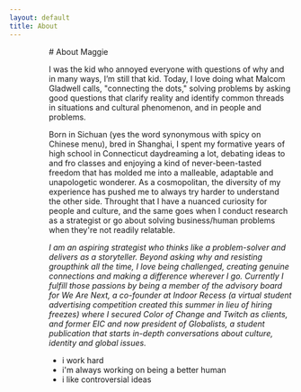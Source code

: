 ```yaml
---
layout: default
title: About
---
```


<style>
#picture { 
  min-height: 550px;
  max-width: 450px;
  width:40%;
  margin: 10px 25px 10px 25px;
  background-image: url('/images/JP3.JPG');
  background-position: center;
  background-size: cover;
  background-repeat: no-repeat;
}
#picture:hover {
  background-image: url('/images/JP2.jpg');
}
</style>
<div style="display:flex; width:100%; height: 40%; ">
  <div id="picture">
  </div>

  <div markdown="1">
# About Maggie

I was the kid who annoyed everyone with questions of why and in many ways, I’m still that kid. Today, I love doing what Malcom Gladwell calls, "connecting the dots," solving problems by asking good questions that clarify reality and identify common threads in situations and cultural phenomenon, and in people and problems. 

Born in Sichuan (yes the word synonymous with spicy on Chinese menu), bred in Shanghai, I spent my formative years of high school in Connecticut daydreaming a lot, debating ideas to and fro classes and enjoying a kind of never-been-tasted freedom that has molded me into a malleable, adaptable and unapologetic wonderer. As a cosmopolitan, the diversity of my experience has pushed me to always try harder to understand the other side. Throught that I have a nuanced curiosity for people and culture, and the same goes when I conduct research as a strategist or go about solving business/human problems when they're not readily relatable.

*I am an aspiring strategist who thinks like a problem-solver and delivers as a storyteller. Beyond asking why and resisting groupthink all the time, I love being challenged, creating genuine connections and making a difference wherever I go. Currently I fulfill those passions by being a member of the advisory board for We Are Next, a co-founder at Indoor Recess (a virtual student advertising competition created this summer in lieu of hiring freezes) where I secured Color of Change and Twitch as clients, and former EIC and now president of Globalists, a student publication that starts in-depth conversations about culture, identity and global issues.*


  * i work hard
  * i'm always working on being a better human
  * i like controversial ideas

  </div>
</div>
